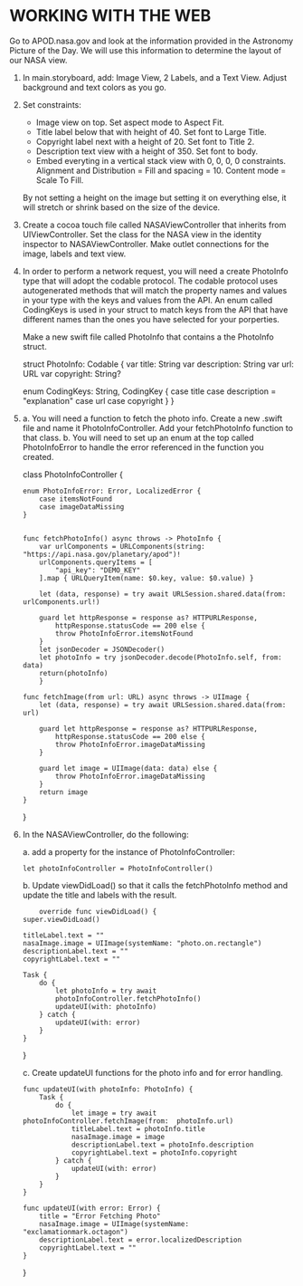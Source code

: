 #  WORKING WITH THE WEB

Go to APOD.nasa.gov and look at the information provided in the Astronomy Picture of the Day.  We will use this information to determine the layout of our NASA view.

1.  In main.storyboard, add:
Image View, 2 Labels, and a Text View.  Adjust background and text colors as you go.

2.  Set constraints:
    - Image view on top. Set aspect mode to Aspect Fit.
    - Title label below that with height of 40. Set font to Large Title.
    - Copyright label next with a height of 20. Set font to Title 2.
    - Description text view with a height of 350. Set font to body.
    - Embed everyting in a vertical stack view with 0, 0, 0, 0 constraints. Alignment and Distribution = Fill and spacing = 10. Content mode = Scale To Fill.

    By not setting a height on the image but setting it on everything else, it will stretch or shrink based on the size of the device.

3. Create a cocoa touch file called NASAViewController that inherits from UIViewController.  Set the class for the NASA view in the identity inspector to NASAViewController.  Make outlet connections for the image, labels and text view.

4.  In order to perform a network request, you will need a create PhotoInfo type that will adopt the codable protocol.  The codable protocol uses autogenerated methods that will match the property names and values in your type with the keys and values from the API. An enum called CodingKeys is used in your struct to match keys from the API that have different names than the ones you have selected for your porperties.

    Make a new swift file called PhotoInfo that contains a the PhotoInfo struct. 

    struct PhotoInfo: Codable {
    var title: String
    var description: String
    var url: URL
    var copyright: String?
    
    enum CodingKeys: String, CodingKey {
        case title
        case description = "explanation"
        case url
        case copyright
    }
}

5.  a. You will need a function to fetch the photo info.  Create a       new .swift file and name it PhotoInfoController.  Add your          fetchPhotoInfo function to that class.
    b.  You will need to set up an enum at the top called PhotoInfoError to handle the error referenced in the function you created. 

       class PhotoInfoController {
    
        enum PhotoInfoError: Error, LocalizedError {
            case itemsNotFound
            case imageDataMissing
        }


        func fetchPhotoInfo() async throws -> PhotoInfo {
            var urlComponents = URLComponents(string: "https://api.nasa.gov/planetary/apod")!
            urlComponents.queryItems = [
                "api_key": "DEMO_KEY"
            ].map { URLQueryItem(name: $0.key, value: $0.value) }
     
            let (data, response) = try await URLSession.shared.data(from: urlComponents.url!)
     
            guard let httpResponse = response as? HTTPURLResponse,
                httpResponse.statusCode == 200 else {
                throw PhotoInfoError.itemsNotFound
            }
            let jsonDecoder = JSONDecoder()
            let photoInfo = try jsonDecoder.decode(PhotoInfo.self, from: data)
            return(photoInfo)
            }
            
        func fetchImage(from url: URL) async throws -> UIImage {
            let (data, response) = try await URLSession.shared.data(from: url)
        
            guard let httpResponse = response as? HTTPURLResponse,
                httpResponse.statusCode == 200 else {
                throw PhotoInfoError.imageDataMissing
            }
        
            guard let image = UIImage(data: data) else {
                throw PhotoInfoError.imageDataMissing
            }
            return image
        }
    }


7.  In the NASAViewController, do the following:

    a.  add a property for the instance of PhotoInfoController:

        let photoInfoController = PhotoInfoController()
    
    b. Update viewDidLoad() so that it calls the fetchPhotoInfo method and update the title and labels with the result.
    
            override func viewDidLoad() {
        super.viewDidLoad()
        
        titleLabel.text = ""
        nasaImage.image = UIImage(systemName: "photo.on.rectangle")
        descriptionLabel.text = ""
        copyrightLabel.text = ""
        
        Task {
            do {
                let photoInfo = try await
                photoInfoController.fetchPhotoInfo()
                updateUI(with: photoInfo)
            } catch {
                updateUI(with: error)
            }
        }
    }
    
    c. Create updateUI functions for the photo info and for error handling.

        func updateUI(with photoInfo: PhotoInfo) {
            Task {
                do {
                    let image = try await photoInfoController.fetchImage(from:  photoInfo.url)
                    titleLabel.text = photoInfo.title
                    nasaImage.image = image
                    descriptionLabel.text = photoInfo.description
                    copyrightLabel.text = photoInfo.copyright
                } catch {
                    updateUI(with: error)
                }
            }
        }
    
        func updateUI(with error: Error) {  
            title = "Error Fetching Photo"
            nasaImage.image = UIImage(systemName: "exclamationmark.octagon")
            descriptionLabel.text = error.localizedDescription
            copyrightLabel.text = ""
        }
    }

